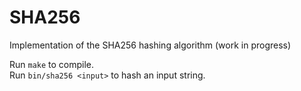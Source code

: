 # SHA256
Implementation of the SHA256 hashing algorithm (work in progress)

Run `make` to compile.<br/>
Run `bin/sha256 <input>` to hash an input string.